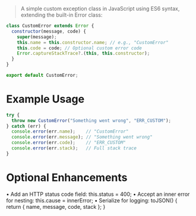
> A simple custom exception class in JavaScript using ES6 syntax, extending the built-in Error class:

```mjs
class CustomError extends Error {
  constructor(message, code) {
    super(message);
    this.name = this.constructor.name; // e.g., "CustomError"
    this.code = code; // Optional custom error code
    Error.captureStackTrace?.(this, this.constructor);
  }
}

export default CustomError;
```

#  Example Usage
```mjs
try {
  throw new CustomError("Something went wrong", "ERR_CUSTOM");
} catch (err) {
  console.error(err.name);    // "CustomError"
  console.error(err.message); // "Something went wrong"
  console.error(err.code);    // "ERR_CUSTOM"
  console.error(err.stack);   // Full stack trace
}
```

# Optional Enhancements
•	Add an HTTP status code field: this.status = 400;
•	Accept an inner error for nesting: this.cause = innerError;
•	Serialize for logging: toJSON() { return { name, message, code, stack }; }
